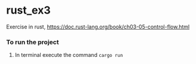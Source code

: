 # rust_ex3
Exercise in rust, https://doc.rust-lang.org/book/ch03-05-control-flow.html


### To run the project
1. In terminal execute the command ```cargo run```